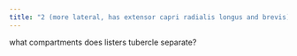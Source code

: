 ```yaml
---
title: "2 (more lateral, has extensor capri radialis longus and brevis) and 3 (has extensor pollicus longus)"
---
```

what compartments does listers tubercle separate?


